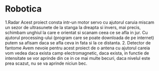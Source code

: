 # Robotica
1.Radar
  Acest proiect consta intr-un motor servo cu ajutorul caruia miscam un sezor de ultrasunete de la stanga la dreapta si invers, mai precis, schimbam unghiul la care e orientat si scanam ceea ce se afla in jur. Cu ajutorul processing-ului (program care se poate downloada de pe internet) putem sa afisam daca se afla ceva in fata si la ce distanta.
2. Detector de fantome
   Avem nevoie pentru acest proiect de o antena cu ajutorul careia vom vedea daca exista camp electromagnetic, daca exista, in functie de intensitate se vor aprinde din ce in ce mai multe becuri, daca nivelul este prea scazut, nu se va aprinde niciun bec.
